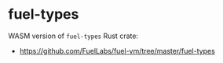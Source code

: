 # fuel-types

WASM version of `fuel-types` Rust crate:
 - https://github.com/FuelLabs/fuel-vm/tree/master/fuel-types
